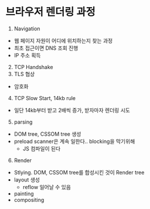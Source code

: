 # 브라우저 렌더링 과정

1. Navigation

- 웹 페이지 자원이 어디에 위치하는지 찾는 과정
- 최초 접근이면 DNS 조회 진행
- IP 주소 획득

2. TCP Handshake
3. TLS 협상

- 암호화

4. TCP Slow Start, 14kb rule

- 일단 14kb부터 받고 2배씩 증가, 받자마자 렌더링 시도

5. parsing

- DOM tree, CSSOM tree 생성
- preload scanner은 계속 일한다.. blocking을 막기위해
  - JS 컴파일이 된다

6. Render

- Stlying. DOM, CSSOM tree를 합성시킨 것이 Render tree
- layout 생성
  - reflow 일어날 수 있음
- painting
- compositing
